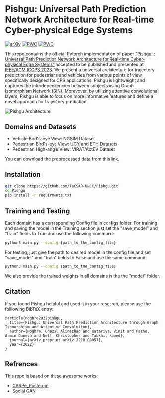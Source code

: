 # Pishgu: Universal Path Prediction Network Architecture for Real-time Cyber-physical Edge Systems

[![arXiv](https://img.shields.io/badge/arXiv-<2210.08057>-<COLOR>.svg)](https://arxiv.org/abs/2210.08057)
[![PWC](https://img.shields.io/endpoint.svg?url=https://paperswithcode.com/badge/pishgu-universal-path-prediction-architecture/trajectory-prediction-on-actev)](https://paperswithcode.com/sota/trajectory-prediction-on-actev?p=pishgu-universal-path-prediction-architecture)
[![PWC](https://img.shields.io/endpoint.svg?url=https://paperswithcode.com/badge/pishgu-universal-path-prediction-architecture/trajectory-prediction-on-ngsim)](https://paperswithcode.com/sota/trajectory-prediction-on-ngsim?p=pishgu-universal-path-prediction-architecture)

This repo contains the official Pytorch implementation of paper ["Pishgu: : Universal Path Prediction Network Architecture for Real-time Cyber-physical Edge Systems"](https://arxiv.org/pdf/2210.08057.pdf) accepted to be published and presented at [IEEE/ACM ICCPS 2023](https://iccps.acm.org/2023/). We present a universal architecture for trajectory prediction for pedestrians and vehicles from various points of view specifically designed for CPS applications. Pishgu is lightweight and captures the interdependencies between subjects using Graph Isomorphism Network (GIN). Morevover, by utilizing attentive convolutional layers, Pishgu is able to focus on more informative features and define a novel approach for trajectory prediction. 

![Pishgu Architecture](model.png)
## Domains and Datasets
- Vehicle Bird's-eye View: NGSIM Dataset
- Pedestrian Bird's-eye View: UCY and ETH Datasets
- Pedestrian High-angle View: VIRAT/ActEV Dataset

You can download the preprocessed data from this [link](https://drive.google.com/file/d/16xKlIgvZQrpi0Wm6sPpKyhGjQRPIwFW0/view?usp=sharing). 

## Installation 
```bash
git clone https://github.com/TeCSAR-UNCC/Pishgu.git
cd Pishgu
pip install -r requirments.txt
```

## Training and Testing
Each domain has a corresponding Config file in configs folder. For training and saving the model in the Training section just set the "save_model" and "train" fields to True and use the following command:
```bash
python3 main.py --config {path_to_the_config_file}
```

For testing, just give the path to desired model in the config file and set "save_model" and "train" fields to False and use the same command:
```bash
python3 main.py --config {path_to_the_config_file}
```

We also provide the trained weights in all domains in the the "model" folder. 

## Citation
If you found Pishgu helpful and used it in your research, please use the folllowing BibTeX entry:
```
@article{noghre2022pishgu,
  title={Pishgu: Universal Path Prediction Architecture through Graph Isomorphism and Attentive Convolution},
  author={Noghre, Ghazal Alinezhad and Katariya, Vinit and Pazho, Armin Danesh and Neff, Christopher and Tabkhi, Hamed},
  journal={arXiv preprint arXiv:2210.08057},
  year={2022}
}
```
## Refrences

This repo is based on these awesome works:
- [CARPe_Posterum](https://github.com/TeCSAR-UNCC/CARPe_Posterum)
- [Social GAN](https://github.com/agrimgupta92/sgan)

